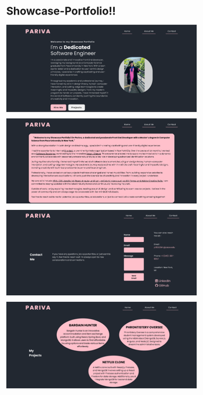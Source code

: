 # Showcase-Portfolio!!

![Home Page Screenshot](https://github.com/pariva123/Showcase-Portfolio/blob/17804f14970572fbc9bef741147a6662c4f7eb92/Portfolio_HomePage.png "Home Page")

![About Page Screenshot](https://github.com/pariva123/Showcase-Portfolio/blob/17804f14970572fbc9bef741147a6662c4f7eb92/Portfolio_AboutPage.png "About Page")

![contact Page Screenshot](https://github.com/pariva123/Showcase-Portfolio/blob/17804f14970572fbc9bef741147a6662c4f7eb92/Graduation_ContactPage.png "Contact Page")

![Projects Page Screenshot](https://github.com/pariva123/Showcase-Portfolio/blob/17804f14970572fbc9bef741147a6662c4f7eb92/Portfolio_Projects.png "Projects Page")
